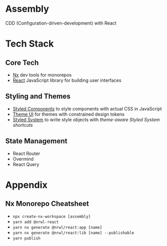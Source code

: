 # Assembly

CDD (Configuration-driven-development) with React

# Tech Stack

## Core Tech

- [Nx](https://nx.dev/latest/react/getting-started/getting-started) dev tools for monorepos
- [React](https://reactjs.org/docs/getting-started.html) JavaScript library for building user interfaces

## Styling and Themes

- [Styled Components](https://styled-components.com/) to style components with actual CSS in JavaScript
- [Theme UI](https://theme-ui.com/) for themes with constrained design tokens
- [Styled System](https://styled-system.com/) to write style objects with _theme-aware Styled System shortcuts_

## State Management

- React Router
- Overmind
- React Query

# Appendix

## Nx Monorepo Cheatsheet

- `npx create-nx-workspace [assembly]`
- `yarn add @nrwl-react`
- `yarn nx generate @nrwl/react:app [name]`
- `yarn nx generate @nrwl/react:lib [name] --publishable`
- `yarn publish`
